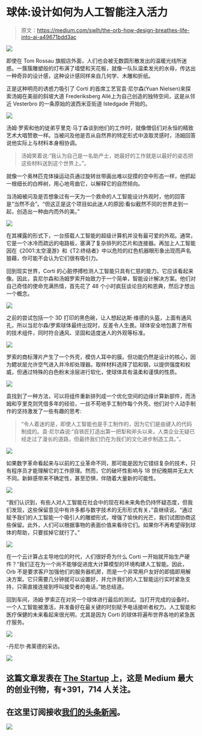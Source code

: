 # 球体:设计如何为人工智能注入活力

> 原文：<https://medium.com/swlh/the-orb-how-design-breathes-life-into-ai-a49671bdd3ac>

![](img/8839fb0d5afb0d3fdbacc0a4172f002b.png)

即使在 Tom Rossau 旗舰店外面，人们也会被无数圆形散发出的温暖光线所迷惑。一簇簇雕塑般的灯布满了墙壁和天花板，就像一队队温柔发光的水母，传达出一种奇异的设计感，这种设计感同样来自几何学、木雕和折纸。

正是这种明亮的诱惑力吸引了 Corti 的首席工艺官袁·尼尔森(Yuan Nielsen)来探索汤姆在美丽的斜坡大道 Frederiksberg Allé上为自己创造的独特空间，这是从邻近 Vesterbro 的一条原始的波西米亚街道 Istedgade 开始的。

![](img/aed1142b7449fd9fface4ef85b919b05.png)

汤姆·罗索和他的徒弟亨里克·马丁森谈到他们的工作时，就像僧侣们对永恒的精致艺术大唱赞歌一样。当被问及他是否从自然界的特定形式中汲取灵感时，汤姆回答说他实际上与材料本身相协调。

> 汤姆笑着说:“我认为自己是一名助产士，她最好的工作就是以最好的姿态把这些材料送到这个世界上。”。

就像一个奥林匹克体操运动员通过旋转丝带画出难以捉摸的空中形态一样，他抓起一根细长的白桦树，用心地弯曲它，以解释它的自然倾向。

当汤姆被问及是否想象过有一天为一个救命的人工智能设计外观时，他的回答是“当然不会”。“但这正是这个项目如此迷人的原因:看似截然不同的世界走到一起，创造出一种由内而外的美。”

![](img/04420df1b7a6582736d2be55b686fa32.png)

在其裸露的形式下，一台搭载人工智能的超级计算机并没有最可爱的外观。通常，它是一个冰冷而疏远的电路板，塞满了复杂排列的芯片和连接器。再加上人工智能因在《2001:太空漫游》和《T2:终结者》中以危险的红色机器眼形象出现而声名狼藉，你可能不会认为它们很有吸引力。

回到现实世界，Corti 的心脏停搏检测人工智能只具有仁慈的能力。它应该看起来像。因此，袁尼尔森和汤姆罗索开始致力于一个简单，智能设计解决方案。他们对自己奇怪的使命充满热情，首先花了 48 个小时疯狂谈论目的和恩典，然后才想出一个概念。

![](img/4b91dbd2c29e49e64b3f5a17ce1657c2.png)

之前的尝试包括一个 3D 打印的黑色碗，让人想起达斯·维德的头盔，上面有通风孔，所以当尼尔森/罗索球体最终出现时，反差令人生畏。球体安全地包裹了所有的技术组件，同时符合通风、坚固和适度迷人的外观等标准。

![](img/c2ba01d3e4cca6307d757697a6895dc5.png)

罗索的商标薄片产生了一个外壳，模仿人耳中的膜。但功能仍然是设计的核心，因为鳃状层允许空气进入并冷却处理器。取样材料选择了铝和钢，以提供强度和权威，但通过特殊的白色粉末涂层进行软化，使球体具有温柔和谨慎的性质。

![](img/cb05911cbfa82e4dec7e8be47de31a84.png)

袁找到了一种方法，可以将组件重新排列成一个优化空间的边缘计算新部件，而汤姆和亨里克则凭借多年的经验，一丝不苟地手工制作每个外壳。他们对个人动手制作的坚持激发了一些有趣的思考:

> “令人着迷的是，即使人工智能也是手工制作的，因为它们是由键入的代码制成的。袁·尼尔森说:“自铁匠打造出第一把犁和斧头以来，人类企业无疑已经走过了漫长的道路，但最终我们仍在为我们的文化进步制造工具。”。

![](img/a3be09e873658bc369016670c31f9e30.png)

如果数字革命看起来与以前的工业革命不同，那可能是因为它错综复杂的技术，只有程序员才能理解它的工作原理。然而，它的破坏性影响与 18 世纪晚期并无太大不同。新鲜感带来不确定性，甚至恐惧，伴随着大量新的可能性。

![](img/8dfca10d31ae172ae4f571953581ac84.png)

“我们认识到，有些人对人工智能在社会中的现在和未来角色仍持怀疑态度，但我们发现，这些保留意见中有许多都与数字技术的无形形式有关，”袁继续说。“通过赋予我们的人工智能一个吸引人的雕塑形式，增强了愉快的光芒，我们试图协商这些保留。此外，人们可以根据事物的表面价值来看待它们。如果你不再希望得到球体的帮助，只要拔掉它就行了。”

![](img/ad99bea4132e49825f50459b7cc2a211.png)

在一个云计算占主导地位的时代，人们很好奇为什么 Corti 一开始就开始生产硬件？“我们正在为一个尚不能够促进庞大计算模型的环境构建人工智能。因此，Orb 不是要求客户加强他们的服务器机房，而是一个非常用户友好的即插即用解决方案。它只需要几分钟就可以设置好，并允许我们的人工智能运行实时紧急支持，只需直接连接到呼叫接受者的电话，”她总结道。

回到车间，汤姆·罗索正在对另一个球体进行最后的测试。当打开完成的设备时，一个人工智能被激活，并准备好在最关键的时刻赋予电话接听者权力。人工智能和医疗保健的未来看起来很光明，尤其是因为 Corti 的球体将遍布世界各地的紧急医疗服务。

![](img/533fbcf86b81eed478c22bd5f5289f17.png)

-丹尼尔·弗莱德的采访。

[![](img/308a8d84fb9b2fab43d66c117fcc4bb4.png)](https://medium.com/swlh)

## 这篇文章发表在 [The Startup](https://medium.com/swlh) 上，这是 Medium 最大的创业刊物，有+391，714 人关注。

## 在这里订阅接收[我们的头条新闻](http://growthsupply.com/the-startup-newsletter/)。

[![](img/b0164736ea17a63403e660de5dedf91a.png)](https://medium.com/swlh)